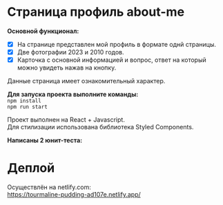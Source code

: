 # Страница профиль about-me

**Основной функционал:**

- [x] На странице представлен мой профиль в формате однй страницы.
- [x] Две фотографии 2023 и 2010 годов.
- [x] Карточка с основной информацией и вопрос, ответ на который можно увидеть нажав на кнопку.

Данные страница имеет ознакомительный характер.

**Для запуска проекта выполните команды:**<br>
`npm install`<br>
`npm run start`

Проект выполнен на React + Javascript.<br>
Для стилизации использована библиотека Styled Components.<br>

**Написаны 2 юнит-теста:**

# Деплой
Осуществлён на netlify.com:<br>
https://tourmaline-pudding-ad107e.netlify.app/

